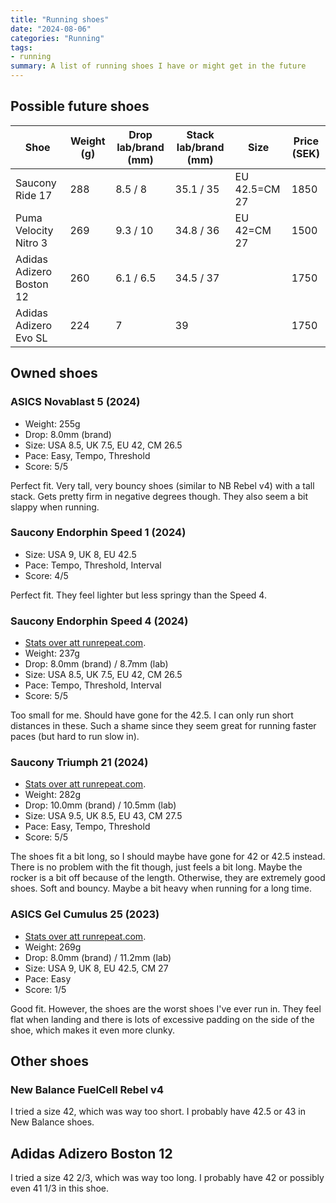 ```yaml
---
title: "Running shoes"
date: "2024-08-06"
categories: "Running"
tags:
- running
summary: A list of running shoes I have or might get in the future
---
```


## Possible future shoes

| Shoe                     | Weight (g) | Drop lab/brand (mm) | Stack lab/brand (mm) | Size                             | Price (SEK) |
|--------------------------|------------|---------------------|----------------------|----------------------------------|-------------|
| Saucony Ride 17          | 288        | 8.5 / 8             | 35.1 / 35            | EU 42.5=CM 27                    | 1850        |
| Puma Velocity Nitro 3    | 269        | 9.3 / 10            | 34.8 / 36            | EU 42=CM 27                      | 1500        |
| Adidas Adizero Boston 12 | 260        | 6.1 / 6.5           | 34.5 / 37            |                                  | 1750        |
| Adidas Adizero Evo SL    | 224        | 7                   | 39                   |                                  | 1750        |

## Owned shoes

### ASICS Novablast 5 (2024)

- Weight: 255g
- Drop: 8.0mm (brand)
- Size: USA 8.5, UK 7.5, EU 42, CM 26.5
- Pace: Easy, Tempo, Threshold
- Score: 5/5

Perfect fit. 
Very tall, very bouncy shoes (similar to NB Rebel v4) with a tall stack. 
Gets pretty firm in negative degrees though.
They also seem a bit slappy when running.

### Saucony Endorphin Speed 1 (2024)

- Size: USA 9, UK 8, EU 42.5
- Pace: Tempo, Threshold, Interval
- Score: 4/5

Perfect fit. They feel lighter but less springy than the Speed 4.

### Saucony Endorphin Speed 4 (2024)

- [Stats over att runrepeat.com](https://runrepeat.com/saucony-endorphin-speed-4).
- Weight: 237g
- Drop: 8.0mm (brand) / 8.7mm (lab)
- Size: USA 8.5, UK 7.5, EU 42, CM 26.5
- Pace: Tempo, Threshold, Interval
- Score: 5/5

Too small for me. Should have gone for the 42.5. I can only run short distances in these.
Such a shame since they seem great for running faster paces (but hard to run slow in).

### Saucony Triumph 21 (2024)

- [Stats over att runrepeat.com](https://runrepeat.com/saucony-triumph-21).
- Weight: 282g
- Drop: 10.0mm (brand) / 10.5mm (lab)
- Size: USA 9.5, UK 8.5, EU 43, CM 27.5
- Pace: Easy, Tempo, Threshold
- Score: 5/5

The shoes fit a bit long, so I should maybe have gone for 42 or 42.5 instead. There
is no problem with the fit though, just feels a bit long. Maybe the rocker is a bit off because of the
length. Otherwise, they are extremely good shoes. Soft and bouncy. Maybe a bit
heavy when running for a long time.

### ASICS Gel Cumulus 25 (2023)

- [Stats over att runrepeat.com](https://runrepeat.com/asics-gel-cumulus-25).
- Weight: 269g
- Drop: 8.0mm (brand) / 11.2mm (lab)
- Size: USA 9, UK 8, EU 42.5, CM 27
- Pace: Easy
- Score: 1/5

Good fit. However, the shoes are the worst shoes I've ever run in.
They feel flat when landing and there is lots of excessive padding on the side
of the shoe, which makes it even more clunky.

## Other shoes

### New Balance FuelCell Rebel v4

I tried a size 42, which was way too short. I probably have 42.5 or 43 in New Balance shoes. 

## Adidas Adizero Boston 12

I tried a size 42 2/3, which was way too long. I probably have 42 or possibly even 41 1/3 in this shoe.
